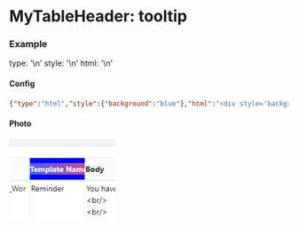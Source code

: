 # MyTableHeader: tooltip

### Example
type: '\n'
style: '\n'
html: '\n'
#### Config

```json
{"type":"html","style":{"background":"blue"},"html":"<div style='background:linear-gradient(90deg, rgba(63,94,251,1) 0%, rgba(252,70,107,1) 100%);color:#fff;'><div style=';color:#fff;'>Template Name1234</div></div>"}
```

#### Photo

![](../../.gitbook/assets/MTHhtml.png)
